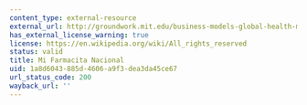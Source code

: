 ```yaml
---
content_type: external-resource
external_url: http://groundwork.mit.edu/business-models-global-health-mi-farmacita-nacional/
has_external_license_warning: true
license: https://en.wikipedia.org/wiki/All_rights_reserved
status: valid
title: Mi Farmacita Nacional
uid: 1a8d6043-885d-4606-a9f3-dea3da45ce67
url_status_code: 200
wayback_url: ''
---
```

